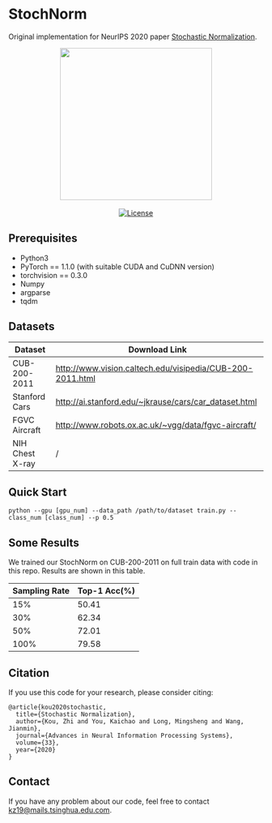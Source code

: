 # StochNorm
Original implementation for NeurIPS 2020 paper [Stochastic Normalization](https://proceedings.neurips.cc//paper/2020/file/bc573864331a9e42e4511de6f678aa83-Paper.pdf).

<p align="center">
  <img src="https://github.com/thuml/StochNorm/blob/main/arch.png" width="300">
  <br/>
  <br/>
  <a href="https://github.com/thuml/StochNorm/blob/main/LICENSE"><img alt="License" src="https://img.shields.io/github/license/thuml/StochNorm?" /></a>
</p>

## Prerequisites
* Python3
* PyTorch == 1.1.0 (with suitable CUDA and CuDNN version)
* torchvision == 0.3.0
* Numpy
* argparse
* tqdm

## Datasets
| Dataset | Download Link |
| -- | -- |
| CUB-200-2011 | http://www.vision.caltech.edu/visipedia/CUB-200-2011.html |
| Stanford Cars | http://ai.stanford.edu/~jkrause/cars/car_dataset.html |
| FGVC Aircraft | http://www.robots.ox.ac.uk/~vgg/data/fgvc-aircraft/ |
| NIH Chest X-ray | / |

## Quick Start
```
python --gpu [gpu_num] --data_path /path/to/dataset train.py --class_num [class_num] --p 0.5
```

## Some Results
We trained our StochNorm on CUB-200-2011 on full train data with code in this repo. Results are shown in this table.

| Sampling Rate | Top-1 Acc(%) |
| -- | -- |
| 15% | 50.41 |
| 30% | 62.34 |
| 50% | 72.01 |
| 100% | 79.58 |

## Citation
If you use this code for your research, please consider citing:
```
@article{kou2020stochastic,
  title={Stochastic Normalization},
  author={Kou, Zhi and You, Kaichao and Long, Mingsheng and Wang, Jianmin},
  journal={Advances in Neural Information Processing Systems},
  volume={33},
  year={2020}
}
```

## Contact
If you have any problem about our code, feel free to contact kz19@mails.tsinghua.edu.com.

